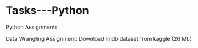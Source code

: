 # Tasks---Python
Python Assignments

Data Wrangling Assignment: Download imdb dataset from kaggle (26 Mb)
